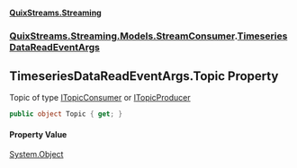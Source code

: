 #### [QuixStreams.Streaming](index.md 'index')
### [QuixStreams.Streaming.Models.StreamConsumer](QuixStreams.Streaming.Models.StreamConsumer.md 'QuixStreams.Streaming.Models.StreamConsumer').[TimeseriesDataReadEventArgs](TimeseriesDataReadEventArgs.md 'QuixStreams.Streaming.Models.StreamConsumer.TimeseriesDataReadEventArgs')

## TimeseriesDataReadEventArgs.Topic Property

Topic of type [ITopicConsumer](ITopicConsumer.md 'QuixStreams.Streaming.ITopicConsumer') or [ITopicProducer](ITopicProducer.md 'QuixStreams.Streaming.ITopicProducer')

```csharp
public object Topic { get; }
```

#### Property Value
[System.Object](https://docs.microsoft.com/en-us/dotnet/api/System.Object 'System.Object')